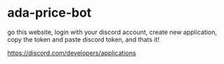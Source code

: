 # ada-price-bot

go this website, login with your discord account, create new application, copy the token and paste discord token, and thats it!

https://discord.com/developers/applications
